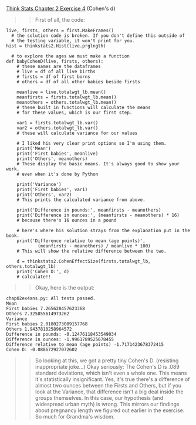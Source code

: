 [Think Stats Chapter 2 Exercise 4](http://greenteapress.com/thinkstats2/html/thinkstats2003.html#toc24) (Cohen's d)

>>First of all, the code:

```
live, firsts, others = first.MakeFrames()
  # the solution code is broken. If you don't define this outside of 
  # the testing variable, it won't print for you. 
hist = thinkstats2.Hist(live.prglngth)

  # to explore the ages we must make a function
def babyCohenD(live, firsts, others):
	# these names are the dataframes
	# live = df of all live births
	# firsts = df of first borns
	# others = df of all other babies beside firsts

	meanlive = live.totalwgt_lb.mean()
	meanfirsts = firsts.totalwgt_lb.mean()
	meanothers = others.totalwgt_lb.mean()
	# these built in functions will calculate the means
	# for these values, which is our first step. 

	var1 = firsts.totalwgt_lb.var()
	var2 = others.totalwgt_lb.var()
	# these will calculate variance for our values

	# I liked his very clear print options so I'm using them.
	print('Mean')
	print('First babies', meanlive)
	print('Others', meanothers)
	# These display the basic means. It's always good to show your work,
	# even when it's done by Python 

	print('Variance')
	print('First babies', var1)
	print('Others', var2)
	# This prints the calculated variance from above. 

	print('Difference in pounds:', meanfirsts - meanothers)
	print('Difference in ounces:', (meanfirsts - meanothers) * 16)
	# because there's 16 ounces in a pound

	# here's where his solution strays from the explanation put in the book. 
	print('Difference relative to mean (age points)',
			(meanfirsts - meanothers) / meanlive * 100)
	# This will show the relative difference between the two. 

	d = thinkstats2.CohenEffectSize(firsts.totalwgt_lb, others.totalwgt_lb)
	print('Cohen D:', d)
	# calculate!!
```
>>Okay, here is the output:

```
chap02ex4ans.py: All tests passed.
Mean
First babies 7.265628457623368
Others 7.325855614973262
Variance
First babies 2.0180273009157768
Others 1.9437810258964572
Difference in pounds: -0.12476118453549034
Difference in ounces: -1.9961789525678455
Difference relative to mean (age points) -1.7171423678372415
Cohen D: -0.088672927072602
```

>> So looking at this, we got a pretty tiny Cohen's D. (resisting inappropriate joke...)
>> Okay seriously: The Cohen's D is .089 standard deviations, which isn't even a whole one. This means it's statistically insignificant. Yes, it's true there's a difference of almost two ounces between the Firsts and Others, but if you look at the Variance, that difference isn't a big deal inside the groups themselves. 
>>In this case, our hypothesis (and widespread urban myth) is wrong. This mirrors our findings about pregnancy length we figured out earlier in the exercise. So much for Grandma's wisdom.
